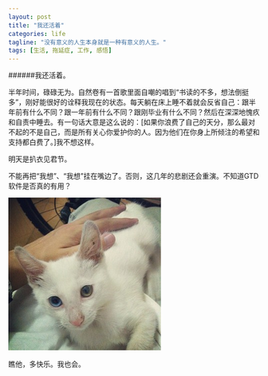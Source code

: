 ```yaml
---
layout: post
title: "我还活着"
categories: life
tagline: "没有意义的人生本身就是一种有意义的人生。"
tags: [生活, 拖延症, 工作, 感悟]
---
```



######我还活着。  

半年时间，碌碌无为。自然卷有一首歌里面自嘲的唱到“书读的不多，想法倒挺多”，刚好能很好的诠释我现在的状态。每天躺在床上睡不着就会反省自己：跟半年前有什么不同？跟一年前有什么不同？跟刚毕业有什么不同？然后在深深地愧疚和自责中睡去。有一句话大意是这么说的：[如果你浪费了自己的天分，那么最对不起的不是自己，而是所有关心你爱护你的人。因为他们在你身上所倾注的希望和支持都白费了。]我不想这样。  
   
明天是扒衣见君节。  
   
不能再把“我想”、“我想”挂在嘴边了。否则，这几年的悲剧还会重演。不知道GTD软件是否真的有用？  
    
      
        
 ![blogging](/assets/images/xiaodai.jpg)





瞧他，多快乐。我也会。
